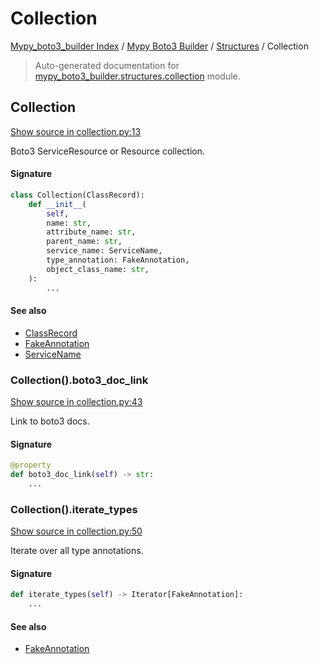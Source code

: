 # Collection

[Mypy_boto3_builder Index](../../README.md#mypy_boto3_builder-index) /
[Mypy Boto3 Builder](../index.md#mypy-boto3-builder) /
[Structures](./index.md#structures) /
Collection

> Auto-generated documentation for [mypy_boto3_builder.structures.collection](https://github.com/youtype/mypy_boto3_builder/blob/main/mypy_boto3_builder/structures/collection.py) module.

## Collection

[Show source in collection.py:13](https://github.com/youtype/mypy_boto3_builder/blob/main/mypy_boto3_builder/structures/collection.py#L13)

Boto3 ServiceResource or Resource collection.

#### Signature

```python
class Collection(ClassRecord):
    def __init__(
        self,
        name: str,
        attribute_name: str,
        parent_name: str,
        service_name: ServiceName,
        type_annotation: FakeAnnotation,
        object_class_name: str,
    ):
        ...
```

#### See also

- [ClassRecord](./class_record.md#classrecord)
- [FakeAnnotation](../type_annotations/fake_annotation.md#fakeannotation)
- [ServiceName](../service_name.md#servicename)

### Collection().boto3_doc_link

[Show source in collection.py:43](https://github.com/youtype/mypy_boto3_builder/blob/main/mypy_boto3_builder/structures/collection.py#L43)

Link to boto3 docs.

#### Signature

```python
@property
def boto3_doc_link(self) -> str:
    ...
```

### Collection().iterate_types

[Show source in collection.py:50](https://github.com/youtype/mypy_boto3_builder/blob/main/mypy_boto3_builder/structures/collection.py#L50)

Iterate over all type annotations.

#### Signature

```python
def iterate_types(self) -> Iterator[FakeAnnotation]:
    ...
```

#### See also

- [FakeAnnotation](../type_annotations/fake_annotation.md#fakeannotation)
